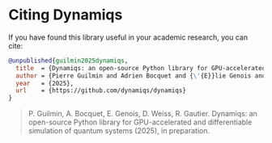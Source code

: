 # Citing Dynamiqs

If you have found this library useful in your academic research, you can cite:

```bibtex
@unpublished{guilmin2025dynamiqs,
  title  = {Dynamiqs: an open-source Python library for GPU-accelerated and differentiable simulation of quantum systems},
  author = {Pierre Guilmin and Adrien Bocquet and {\'{E}}lie Genois and Daniel Weiss and Ronan Gautier},
  year   = {2025},
  url    = {https://github.com/dynamiqs/dynamiqs}
}
```

> P. Guilmin, A. Bocquet, E. Genois, D. Weiss, R. Gautier. Dynamiqs: an open-source Python library for GPU-accelerated and differentiable simulation of quantum systems (2025), in preparation.
